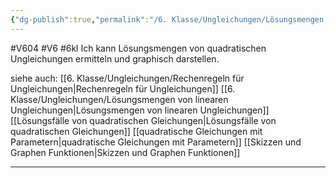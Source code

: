 ```yaml
---
{"dg-publish":true,"permalink":"/6. Klasse/Ungleichungen/Lösungsmengen von quadratischen Ungleichungen/"}
---
```


#V604 #V6 #6kl
Ich kann Lösungsmengen von quadratischen Ungleichungen ermitteln und graphisch darstellen.

siehe auch:
[[6. Klasse/Ungleichungen/Rechenregeln für Ungleichungen\|Rechenregeln für Ungleichungen]]
[[6. Klasse/Ungleichungen/Lösungsmengen von linearen Ungleichungen\|Lösungsmengen von linearen Ungleichungen]]
[[Lösungsfälle von quadratischen Gleichungen\|Lösungsfälle von quadratischen Gleichungen]]
[[quadratische Gleichungen mit Parametern\|quadratische Gleichungen mit Parametern]]
[[Skizzen und Graphen Funktionen\|Skizzen und Graphen Funktionen]]

___


